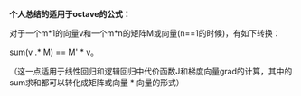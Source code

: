 **个人总结的适用于octave的公式：**

对于一个m*1的向量v和一个m\*n的矩阵M或向量(n==1的时候)，有如下转换：

sum(v .* M)  == M' * v。

（这一点适用于线性回归和逻辑回归中代价函数J和梯度向量grad的计算，其中的sum求和都可以转化成矩阵或向量 * 向量的形式）

